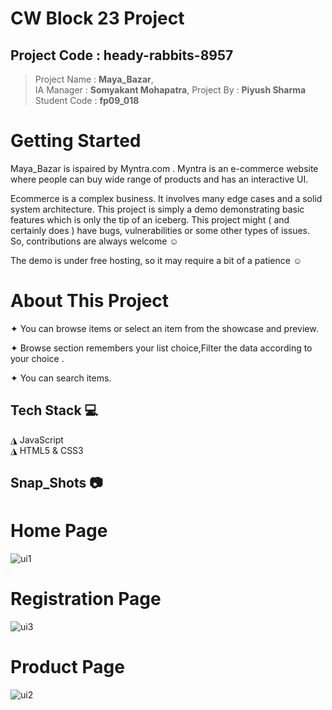 # CW Block 23 Project 
## Project Code : heady-rabbits-8957
> Project Name : **Maya_Bazar**,   
> IA Manager : **Somyakant Mohapatra**, 
> Project By : **Piyush Sharma**
> Student Code : **fp09_018**

# Getting Started

Maya_Bazar is ispaired by Myntra.com . Myntra is an e-commerce website where people can buy  wide range of products and has an interactive UI. 

Ecommerce is a complex business. It involves many edge cases and a solid system architecture. This project is simply a demo demonstrating basic features which is only the tip of an iceberg. This project might ( and certainly does ) have bugs, vulnerabilities or some other types of issues. So, contributions are always welcome ☺

The demo is under free hosting, so it may require a bit of a patience ☺


# About This Project

✦ You can browse items or select an item from the showcase and preview.

✦ Browse section remembers your list choice,Filter the data according to your choice .

✦ You can search items.

## Tech Stack 💻
◮ JavaScript  
  ◮ HTML5 & CSS3
  
## Snap_Shots 📷

# Home Page  

![ui1](https://user-images.githubusercontent.com/118152296/221275634-1f77444d-0c93-4efa-8b8d-653c871f63aa.jpg)


# Registration Page

![ui3](https://user-images.githubusercontent.com/118152296/221275688-945f05c0-ba9b-4236-96c8-7e0aaeb00019.png)


# Product  Page
![ui2](https://user-images.githubusercontent.com/118152296/221275727-7f7f21ed-6b76-4168-88a1-fdc1d2428ce3.png)




